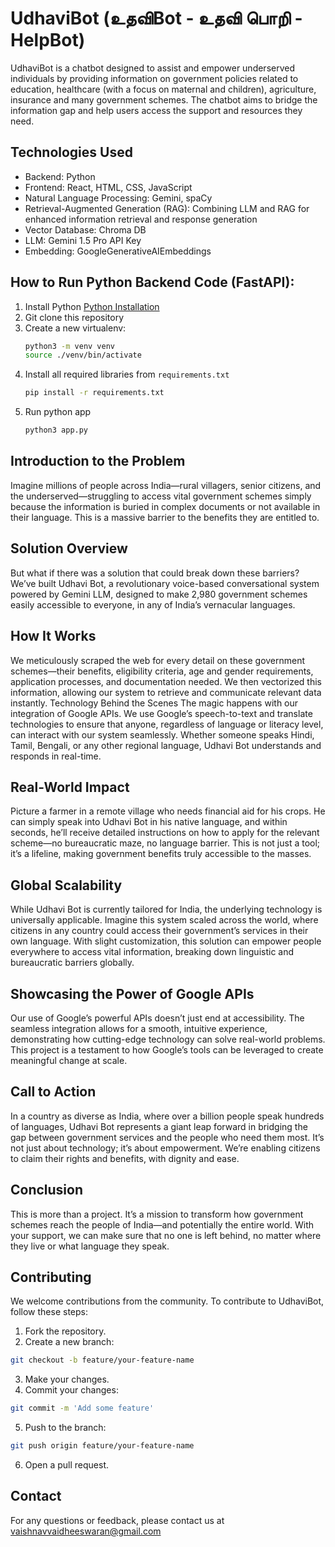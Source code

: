 # UdhaviBot (உதவிBot - உதவி பொறி - HelpBot) 

UdhaviBot is a chatbot designed to assist and empower underserved individuals by providing information on government policies related to education, healthcare (with a focus on maternal and children), agriculture, insurance and many government schemes. The chatbot aims to bridge the information gap and help users access the support and resources they need.

## Technologies Used
- Backend: Python
- Frontend: React, HTML, CSS, JavaScript
- Natural Language Processing: Gemini, spaCy
- Retrieval-Augmented Generation (RAG): Combining LLM and RAG for enhanced information retrieval and response generation
- Vector Database: Chroma DB
- LLM: Gemini 1.5 Pro API Key
- Embedding: GoogleGenerativeAIEmbeddings

## How to Run Python Backend Code (FastAPI):
1. Install Python [Python Installation](https://www.python.org/downloads/)
2. Git clone this repository
3. Create a new virtualenv:
    ```bash
    python3 -m venv venv
    source ./venv/bin/activate
    ```
4. Install all required libraries from `requirements.txt`
    ```bash
    pip install -r requirements.txt
    ```
5. Run python app
    ```bash
    python3 app.py
    ```

## Introduction to the Problem
Imagine millions of people across India—rural villagers, senior citizens, and the underserved—struggling to access vital government schemes simply because the information is buried in complex documents or not available in their language. This is a massive barrier to the benefits they are entitled to.

## Solution Overview
But what if there was a solution that could break down these barriers? We’ve built Udhavi Bot, a revolutionary voice-based conversational system powered by Gemini LLM, designed to make 2,980 government schemes easily accessible to everyone, in any of India’s vernacular languages.

## How It Works

We meticulously scraped the web for every detail on these government schemes—their benefits, eligibility criteria, age and gender requirements, application processes, and documentation needed.
We then vectorized this information, allowing our system to retrieve and communicate relevant data instantly.
Technology Behind the Scenes
The magic happens with our integration of Google APIs. We use Google’s speech-to-text and translate technologies to ensure that anyone, regardless of language or literacy level, can interact with our system seamlessly. Whether someone speaks Hindi, Tamil, Bengali, or any other regional language, Udhavi Bot understands and responds in real-time.

## Real-World Impact
Picture a farmer in a remote village who needs financial aid for his crops. He can simply speak into Udhavi Bot in his native language, and within seconds, he’ll receive detailed instructions on how to apply for the relevant scheme—no bureaucratic maze, no language barrier. This is not just a tool; it’s a lifeline, making government benefits truly accessible to the masses.

## Global Scalability
While Udhavi Bot is currently tailored for India, the underlying technology is universally applicable. Imagine this system scaled across the world, where citizens in any country could access their government’s services in their own language. With slight customization, this solution can empower people everywhere to access vital information, breaking down linguistic and bureaucratic barriers globally.

## Showcasing the Power of Google APIs
Our use of Google’s powerful APIs doesn’t just end at accessibility. The seamless integration allows for a smooth, intuitive experience, demonstrating how cutting-edge technology can solve real-world problems. This project is a testament to how Google’s tools can be leveraged to create meaningful change at scale.

## Call to Action
In a country as diverse as India, where over a billion people speak hundreds of languages, Udhavi Bot represents a giant leap forward in bridging the gap between government services and the people who need them most. It’s not just about technology; it’s about empowerment. We’re enabling citizens to claim their rights and benefits, with dignity and ease.

## Conclusion
This is more than a project. It’s a mission to transform how government schemes reach the people of India—and potentially the entire world. With your support, we can make sure that no one is left behind, no matter where they live or what language they speak.





## Contributing
We welcome contributions from the community. To contribute to UdhaviBot, follow these steps:
1. Fork the repository.
2. Create a new branch: 
```bash
git checkout -b feature/your-feature-name
```
3. Make your changes.
4. Commit your changes:
```bash
git commit -m 'Add some feature'
```
5. Push to the branch:
```bash
git push origin feature/your-feature-name
```
6. Open a pull request.

## Contact
For any questions or feedback, please contact us at vaishnavvaidheeswaran@gmail.com

